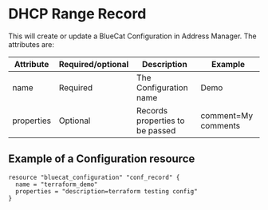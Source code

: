 # DHCP Range Record
 This will create or update a BlueCat Configuration in Address Manager. The attributes are:

| Attribute | Required/optional | Description | Example |
| --- | --- | --- | --- |
| name | Required | The Configuration name | Demo |
| properties | Optional | Records properties to be passed | comment=My comments |


## Example of a Configuration resource
    resource "bluecat_configuration" "conf_record" {
      name = "terraform_demo"
      properties = "description=terraform testing config"
    }